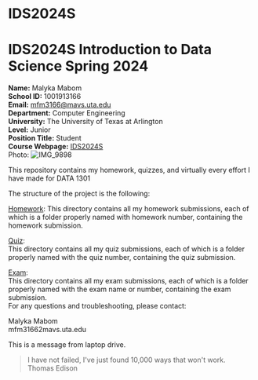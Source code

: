
# IDS2024S

# **IDS2024S Introduction to Data Science Spring 2024**

**Name:** Malyka Mabom  
**School ID:** 1001913166  
**Email:** mfm3166@mavs.uta.edu  
**Department:** Computer Engineering  
**University:** The University of Texas at Arlington  
**Level:** Junior  
**Position Title:** Student  
**Course Webpage:** [IDS2024S](www.cds.org/IDS2024S)   
Photo:  ![IMG_9898](https://github.com/MalykaMabom205/IDS2024S/assets/91574091/bc6c316d-8b1a-46f5-befa-86c0bbdbce60)  

 
This repository contains my homework, quizzes, and virtually every effort I have made for DATA 1301   

The structure of the project is the following:     

[Homework](./hw): 
This directory contains all my homework submissions, each of which is a folder properly named with homework number, containing the homework submission.   

[Quiz](./Quiz):     
This directory contains all my quiz submissions, each of which is a folder properly named with the quiz number, containing the quiz submission.    

[Exam](./Exam):     
This directory contains all my exam submissions, each of which is a folder properly named with the exam name or number, containing the exam submission.    
For any questions and troubleshooting, please contact:   


Malyka Mabom  
mfm31662mavs.uta.edu        

This is a message from laptop drive.

> I have not failed, I've just found 10,000 ways that won't work.   
> Thomas Edison      
